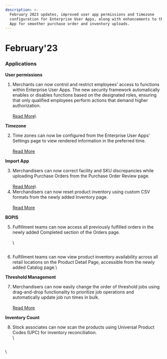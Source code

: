 ```yaml
---
description: >-
  February 2023 updates, improved user app permissions and timezone
  configuration for Enterprise User Apps, along with enhancements to the Import
  App for smoother purchase order and inventory uploads.
---
```


# February'23

### Applications

**User permissions**

1. Merchants can now control and restrict employees' access to functions within Enterprise User Apps. The new security framework automatically enables or disables functions based on the designated roles, ensuring that only qualified employees perform actions that demand higher authorization.\
   \
   [Read More](user-app-permissions.md)\\

**Timezone**

2. Time zones can now be configured from the Enterprise User Apps’ Settings page to view rendered information in the preferred time.\
   \
   [Read More](set-preferred-timezone.md)

**Import App**

3. Merchandisers can now correct facility and SKU discrepancies while uploading Purchase Orders from the Purchase Order Review page.\
   \
   [Read More](correct-facility-sku-errors.md)\\
4. Merchandisers can now reset product inventory using custom CSV formats from the newly added Inventory page.\
   \
   [Read More](upload-inventory-from-import-app.md)

**BOPIS**

5.  Fulfillment teams can now access all previously fulfilled orders in the newly added Completed section of the Orders page.\
    \
    \\

    <figure><img src="https://www.hotwax.co/hs-fs/hubfs/RN5.png?width=1403&#x26;height=1033&#x26;name=RN5.png" alt=""><figcaption></figcaption></figure>
6. Fulfillment teams can now view product inventory availability across all retail locations on the Product Detail Page, accessible from the newly added Catalog page.\\

**Threshold Management**

7. Merchandisers can now easily change the order of threshold jobs using drag-and-drop functionality to prioritize job operations and automatically update job run times in bulk.\
   \
   [Read More](drag-and-drop-to-re-order-threshold-rules.md)

**Inventory Count**

8.  Stock associates can now scan the products using Universal Product Codes (UPC) for inventory reconciliation.\
    \\

    <figure><img src="https://www.hotwax.co/hs-fs/hubfs/RN%208-2.png?width=1410&#x26;height=1033&#x26;name=RN%208-2.png" alt=""><figcaption></figcaption></figure>

\\
